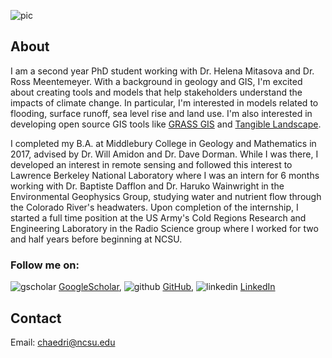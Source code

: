 ![pic](https://chaedri.github.io/images/profile2.jpg)
## About
I am a second year PhD student working with Dr. Helena Mitasova and Dr. Ross Meentemeyer. With a background in geology and GIS, I'm excited about creating tools and models that help stakeholders understand the impacts of climate change. In particular, I'm interested in models related to flooding, surface runoff, sea level rise and land use. I'm also interested in developing open source GIS tools like [GRASS GIS](https://grass.osgeo.org/) and [Tangible Landscape](https://tangible-landscape.github.io/).

I completed my B.A. at Middlebury College in Geology and Mathematics in 2017, advised by Dr. Will Amidon and Dr. Dave Dorman. While I was there, I developed an interest in remote sensing and followed this interest to Lawrence Berkeley National Laboratory where I was an intern for 6 months working with Dr. Baptiste Dafflon and Dr. Haruko Wainwright in the Environmental Geophysics Group, studying water and nutrient flow through the Colorado River's headwaters. Upon completion of the internship, I started a full time position at the US Army's Cold Regions Research and Engineering Laboratory in the Radio Science group where I worked for two and half years before beginning at NCSU.


### Follow me on: 

![gscholar](https://chaedri.github.io/images/gscholar.png) [GoogleScholar](https://scholar.google.com/citations?user=D3icrc8AAAAJ&hl),      ![github](https://chaedri.github.io/images/octocat.svg) [GitHub](https://github.com/chaedri),     ![linkedin](https://chaedri.github.io/images/linkedin.png) [LinkedIn](https://www.linkedin.com/in/caitlin-haedrich-a43ab061/)

## Contact 

Email: [chaedri@ncsu.edu](chaedri@ncsu.edu) 
